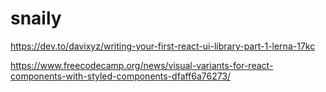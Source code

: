 # snaily

https://dev.to/davixyz/writing-your-first-react-ui-library-part-1-lerna-17kc


https://www.freecodecamp.org/news/visual-variants-for-react-components-with-styled-components-dfaff6a76273/